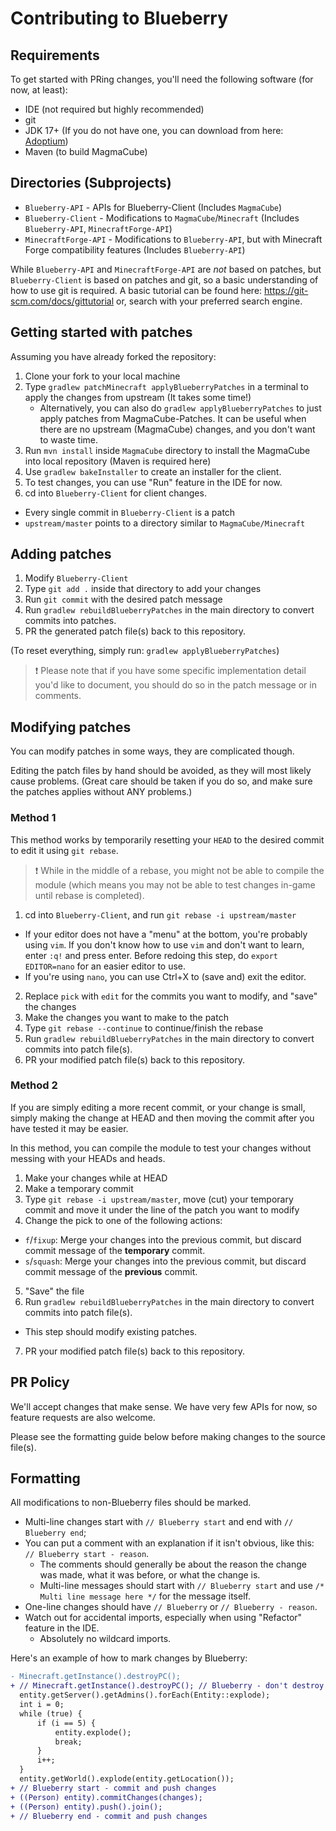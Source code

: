 # Contributing to Blueberry

## Requirements
To get started with PRing changes, you'll need the following software (for now, at least):
- IDE (not required but highly recommended)
- git
- JDK 17+ (If you do not have one, you can download from here: [Adoptium](https://adoptium.net/))
- Maven (to build MagmaCube)

## Directories (Subprojects)
- `Blueberry-API` - APIs for Blueberry-Client (Includes `MagmaCube`)
- `Blueberry-Client` - Modifications to `MagmaCube`/`Minecraft` (Includes `Blueberry-API`, `MinecraftForge-API`)
- `MinecraftForge-API` - Modifications to `Blueberry-API`, but with Minecraft Forge compatibility features (Includes `Blueberry-API`)

While `Blueberry-API` and `MinecraftForge-API` are *not* based on patches, but `Blueberry-Client` is based on patches and git, so a basic understanding of how to use git is required. A basic tutorial can be found here: https://git-scm.com/docs/gittutorial or, search with your preferred search engine.

## Getting started with patches

Assuming you have already forked the repository:
1. Clone your fork to your local machine
2. Type `gradlew patchMinecraft applyBlueberryPatches` in a terminal to apply the changes from upstream (It takes some time!)
   - Alternatively, you can also do `gradlew applyBlueberryPatches` to just apply patches from MagmaCube-Patches. It can be useful when there are no upstream (MagmaCube) changes, and you don't want to waste time.
3. Run `mvn install` inside `MagmaCube` directory to install the MagmaCube into local repository (Maven is required here)
4. Use `gradlew bakeInstaller` to create an installer for the client.
5. To test changes, you can use "Run" feature in the IDE for now.
6. cd into `Blueberry-Client` for client changes.

- Every single commit in `Blueberry-Client` is a patch
- `upstream/master` points to a directory similar to `MagmaCube/Minecraft`

## Adding patches
1. Modify `Blueberry-Client`
2. Type `git add .` inside that directory to add your changes
3. Run `git commit` with the desired patch message
4. Run `gradlew rebuildBlueberryPatches` in the main directory to convert commits into patches.
5. PR the generated patch file(s) back to this repository.

(To reset everything, simply run: `gradlew applyBlueberryPatches`)

> ❗ Please note that if you have some specific implementation detail you'd like to document, you should do so in the patch message or in comments.

## Modifying patches

You can modify patches in some ways, they are complicated though.

Editing the patch files by hand should be avoided, as they will most likely cause problems. (Great care should be taken if you do so, and make sure the patches applies without ANY problems.)

### Method 1
This method works by temporarily resetting your `HEAD` to the desired commit to edit it using `git rebase`.

> ❗ While in the middle of a rebase, you might not be able to compile the module (which means you may not be able to test changes in-game until rebase is completed).

1. cd into `Blueberry-Client`, and run `git rebase -i upstream/master`
  - If your editor does not have a "menu" at the bottom, you're probably using `vim`.
    If you don't know how to use `vim` and don't want to learn, enter `:q!` and press enter. Before redoing this step, do `export EDITOR=nano` for an easier editor to use.
  - If you're using `nano`, you can use Ctrl+X to (save and) exit the editor.
2. Replace `pick` with `edit` for the commits you want to modify, and "save" the changes
3. Make the changes you want to make to the patch
4. Type `git rebase --continue` to continue/finish the rebase
5. Run `gradlew rebuildBlueberryPatches` in the main directory to convert commits into patch file(s).
6. PR your modified patch file(s) back to this repository.

### Method 2
If you are simply editing a more recent commit, or your change is small, simply making the change at HEAD and then moving the commit after you have tested it may be easier.

In this method, you can compile the module to test your changes without messing with your HEADs and heads.

1. Make your changes while at HEAD
2. Make a temporary commit
3. Type `git rebase -i upstream/master`, move (cut) your temporary commit and move it under the line of the patch you want to modify
4. Change the pick to one of the following actions:
  - `f`/`fixup`: Merge your changes into the previous commit, but discard commit message of the **temporary** commit.
  - `s`/`squash`: Merge your changes into the previous commit, but discard commit message of the **previous** commit.
5. "Save" the file
6. Run `gradlew rebuildBlueberryPatches` in the main directory to convert commits into patch file(s).
  - This step should modify existing patches.
7. PR your modified patch file(s) back to this repository.

## PR Policy
We'll accept changes that make sense.
We have very few APIs for now, so feature requests are also welcome.

Please see the formatting guide below before making changes to the source file(s).

## Formatting
All modifications to non-Blueberry files should be marked.

- Multi-line changes start with `// Blueberry start` and end with `// Blueberry end`;
- You can put a comment with an explanation if it isn't obvious, like this: `// Blueberry start - reason`.
  - The comments should generally be about the reason the change was made, what it was before, or what the change is.
  - Multi-line messages should start with `// Blueberry start` and use `/* Multi line message here */` for the message itself.
- One-line changes should have `// Blueberry` or `// Blueberry - reason`.
- Watch out for accidental imports, especially when using "Refactor" feature in the IDE.
  - Absolutely no wildcard imports.

Here's an example of how to mark changes by Blueberry:
```diff
- Minecraft.getInstance().destroyPC();
+ // Minecraft.getInstance().destroyPC(); // Blueberry - don't destroy PC
  entity.getServer().getAdmins().forEach(Entity::explode);
  int i = 0;
  while (true) {
      if (i == 5) {
          entity.explode();
          break;
      }
      i++;
  }
  entity.getWorld().explode(entity.getLocation());
+ // Blueberry start - commit and push changes
+ ((Person) entity).commitChanges(changes);
+ ((Person) entity).push().join();
+ // Blueberry end - commit and push changes
```
